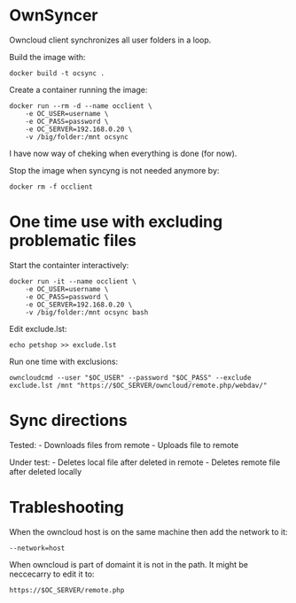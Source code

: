 # OwnSyncer

Owncloud client synchronizes all user folders in a loop.

Build the image with:

    docker build -t ocsync .

Create a container running the image:

    docker run --rm -d --name occlient \
        -e OC_USER=username \
        -e OC_PASS=password \
        -e OC_SERVER=192.168.0.20 \
        -v /big/folder:/mnt ocsync
      
I have now way of cheking when everything is done (for now).

Stop the image when syncyng is not needed anymore by:

    docker rm -f occlient

# One time use with excluding problematic files
Start the containter interactively:

    docker run -it --name occlient \
        -e OC_USER=username \
        -e OC_PASS=password \
        -e OC_SERVER=192.168.0.20 \
        -v /big/folder:/mnt ocsync bash

Edit exclude.lst:

    echo petshop >> exclude.lst
    
Run one time with exclusions:

    owncloudcmd --user "$OC_USER" --password "$OC_PASS" --exclude exclude.lst /mnt "https://$OC_SERVER/owncloud/remote.php/webdav/"

# Sync directions

Tested:
    - Downloads files from remote
    - Uploads file to remote
    
Under test:
    - Deletes local file after deleted in remote
    - Deletes remote file after deleted locally

# Trableshooting

When the owncloud host is on the same machine then add the network to it:

    --network=host

When owncloud is part of domaint it is not in the path. It might be neccecarry to edit it to:

    https://$OC_SERVER/remote.php
